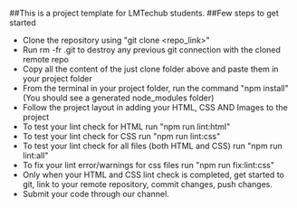 ##This is a project template for LMTechub students.
##Few steps to get started
- Clone the repository using "git clone <repo_link>"
- Run rm -fr .git to destroy any previous git connection with the cloned remote repo
- Copy all the content of the just clone folder above and paste them in your project folder
- From the terminal in your project folder, run the command "npm install" (You should see a generated node_modules folder)
- Follow the project layout in adding your HTML, CSS AND Images to the project
- To test your lint check for HTML run "npm run lint:html"
- To test your lint check for CSS run "npm run lint:css"
- To test your lint check for all files (both HTML and CSS) run "npm run lint:all"
- To fix your lint error/warnings for css files run "npm run fix:lint:css"
- Only when your HTML and CSS lint check is completed, get started to git, link to your remote repository, commit changes, push changes. 
- Submit your code through our channel.